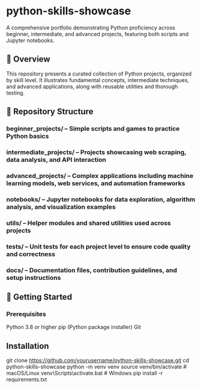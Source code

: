 # python-skills-showcase
A comprehensive portfolio demonstrating Python proficiency across beginner, intermediate, and advanced projects, featuring both scripts and Jupyter notebooks.

## 🎯 Overview
This repository presents a curated collection of Python projects, organized by skill level. It illustrates fundamental concepts, intermediate techniques, and advanced applications, along with reusable utilities and thorough testing.

## 📁 Repository Structure

### beginner_projects/ – Simple scripts and games to practice Python basics

### intermediate_projects/ – Projects showcasing web scraping, data analysis, and API interaction

### advanced_projects/ – Complex applications including machine learning models, web services, and automation frameworks

### notebooks/ – Jupyter notebooks for data exploration, algorithm analysis, and visualization examples

### utils/ – Helper modules and shared utilities used across projects

### tests/ – Unit tests for each project level to ensure code quality and correctness

### docs/ – Documentation files, contribution guidelines, and setup instructions

## 🚀 Getting Started

### Prerequisites
Python 3.8 or higher
pip (Python package installer)
Git

## Installation
git clone https://github.com/yourusername/python-skills-showcase.git
cd python-skills-showcase
python -m venv venv
source venv/bin/activate       # macOS/Linux
venv\Scripts\activate.bat      # Windows
pip install -r requirements.txt